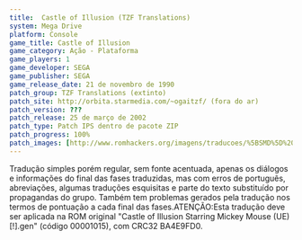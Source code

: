 ```yaml
---
title:  Castle of Illusion (TZF Translations)
system: Mega Drive
platform: Console
game_title: Castle of Illusion
game_category: Ação - Plataforma
game_players: 1
game_developer: SEGA
game_publisher: SEGA
game_release_date: 21 de novembro de 1990
patch_group: TZF Translations (extinto)
patch_site: http://orbita.starmedia.com/~ogaitzf/ (fora do ar)
patch_version: ???
patch_release: 25 de março de 2002
patch_type: Patch IPS dentro de pacote ZIP
patch_progress: 100%
patch_images: [http://www.romhackers.org/imagens/traducoes/%5BSMD%5D%20Castle%20of%20Illusion%20-%20TZF%20Translations%20-%201.png,http://www.romhackers.org/imagens/traducoes/%5BSMD%5D%20Castle%20of%20Illusion%20-%20TZF%20Translations%20-%202.png,http://www.romhackers.org/imagens/traducoes/%5BSMD%5D%20Castle%20of%20Illusion%20-%20TZF%20Translations%20-%203.png]
---
```

Tradução simples porém regular, sem fonte acentuada, apenas os diálogos e informações do final das fases traduzidas, mas com erros de português, abreviações, algumas traduções esquisitas e parte do texto substituído por propagandas do grupo. Também tem problemas gerados pela tradução nos termos de pontuação a cada final das fases.ATENÇÃO:Esta tradução deve ser aplicada na ROM original "Castle of Illusion Starring Mickey Mouse (UE) [!].gen" (código 00001015), com CRC32 BA4E9FD0.